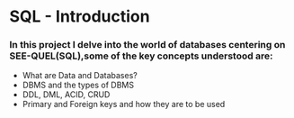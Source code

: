 # SQL - Introduction
### In this project I delve into the world of databases centering on SEE-QUEL(SQL),some of the key concepts understood are:
- What are Data and Databases?
- DBMS and the types of DBMS
- DDL, DML, ACID, CRUD
- Primary and Foreign keys and how they are to be used
